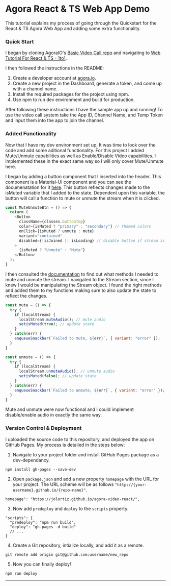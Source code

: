 # Agora React & TS Web App Demo

This tutorial explains my process of going through the Quickstart for the React & TS Agora Web App and adding some extra functionality.

### Quick Start

I began by cloning AgoraIO's [Basic Video Call repo](https://github.com/AgoraIO/Basic-Video-Call) and navigating to [Web Tutorial For React & TS - 1to1](https://github.com/AgoraIO/Basic-Video-Call/tree/master/One-to-One-Video/Agora-Web-Tutorial-1to1-React).

I then followed the instructions in the README:
1. Create a developer account at [agora.io](https://dashboard.agora.io/signin/).
2. Create a new project in the Dashboard, generate a token, and come up with a channel name.
3. Install the required packages for the project using npm.
4. Use npm to run dev environment and build for production.

After following these instructions I have the sample app up and running! To use the video call system take the App ID, Channel Name, and Temp Token and input them into the app to join the channel.

### Added Functionality

Now that I have my dev environment set up, It was time to look over the code and add some aditional functionality. For this project I added Mute/Unmute capabilities as well as Enable/Disable Video capabilities. I implemented these in the exact same way so I will only cover Mute/Unmute here.

I began by adding a button component that I inserted into the header. This component is a Material-UI component and you can see the documenatation for it [here](https://material-ui.com/api/button/). This button reflects changes made to the isMuted variable that I added to the state. Dependent upon this variable, the button will call a function to mute or unmute the stream when it is clicked.
```javascript
const MuteUnmuteBtn = () => {
  return (
    <Button
      className={classes.buttonTop}
      color={isMuted ? "primary" : "secondary"} // themed colors
      onClick={isMuted ? unmute : mute}
      variant="contained"
      disabled={!isJoined || isLoading} // disable button if stream is not live
    >
      {isMuted ? "Unmute" : "Mute"}
    </Button>
  );
}
```

I then consulted the [documentation](https://docs.agora.io/en/Video/API%20Reference/web/index.html) to find out what methods I needed to mute and unmute the stream. I navigated to the Stream section, since I knew I would be manipulating the Stream object. I found the right methods and added them to my functions making sure to also update the state to reflect the changes.
```javascript
const mute = () => {
  try {
    if (localStream) {
      localStream.muteAudio(); // mute audio
      setisMuted(true); // update state
    }
  } catch(err) {
    enqueueSnackbar(`Failed to mute, ${err}`, { variant: "error" });
  }
}

const unmute = () => {
  try {
    if (localStream) {
      localStream.unmuteAudio(); // unmute audio
      setisMuted(false); // update state
    }
  } catch(err) {
    enqueueSnackbar(`Failed to unmute, ${err}`, { variant: "error" });
  }
}
```

Mute and unmute were now functional and I could implement disable/enable audio in exactly the same way.

### Version Control & Deployment
I uploaded the source code to this repository, and deployed the app on GitHub Pages. My process is detailed in the steps below:
1. Navigate to your project folder and install GitHub Pages package as a dev-dependancy.
```shell
npm install gh-pages --save-dev
```
2. Open `package.json` and add a new property `homepage` with the URL for your project. The URL scheme will be as follows `"http://{your-username}.github.io/{repo-name}"`.
```
homepage": "https://jolortiz.github.io/agora-video-react/",
```
3. Now add `predeploy` and `deploy` to the `scripts` property.
```
"scripts": {
  "predeploy": "npm run build",
  "deploy": "gh-pages -d build"
  // ...
}
```
4. Create a Git repository, intialize locally, and add it as a remote.
```shell
git remote add origin git@github.com:username/new_repo
```
5. Now you can finally deploy!
```shell
npm run deploy
```
---
